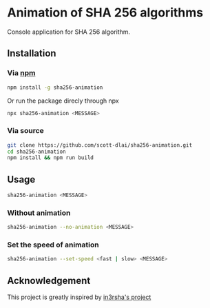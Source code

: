 # Animation of SHA 256 algorithms

Console application for SHA 256 algorithm.

## Installation

### Via [npm](https://www.npmjs.com)

```zsh
npm install -g sha256-animation
```

Or run the package direcly through npx

```zsh
npx sha256-animation <MESSAGE>
```

### Via source

```zsh
git clone https://github.com/scott-dlai/sha256-animation.git
cd sha256-animation
npm install && npm run build
```

## Usage

```zsh
sha256-animation <MESSAGE>
```

### Without animation

```zsh
sha256-animation --no-animation <MESSAGE>
```

### Set the speed of animation

```zsh
sha256-animation --set-speed <fast | slow> <MESSAGE>
```

## Acknowledgement

This project is greatly inspired by [in3rsha's project](https://github.com/in3rsha/sha256-animation)
